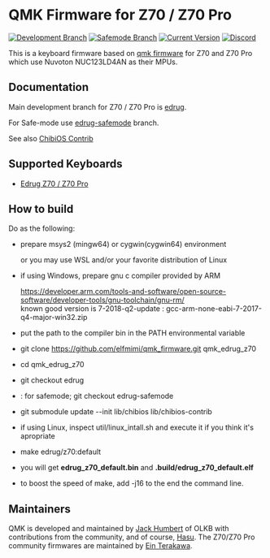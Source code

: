 # QMK Firmware for Z70 / Z70 Pro

[![Development Branch](https://img.shields.io/badge/development%20branch-edrug-blue.svg)](../../tree/edrug)
[![Safemode Branch](https://img.shields.io/badge/safemode%20branch-edrug--safemode-blue.svg)](../../tree/edrug-safemode)
[![Current Version](https://img.shields.io/github/tag-pre/elfmimi/qmk_firmware.svg)](../../tags)
[![Discord](https://img.shields.io/discord/410252082034114578.svg)](https://discord.gg/nMVjctM)

This is a keyboard firmware based on [qmk firmware](https://github.com/qmk/qmk_firmware) for Z70 and Z70 Pro which use Nuvoton NUC123LD4AN as their MPUs.

## Documentation

Main development branch for Z70 / Z70 Pro is [edrug](../../tree/edrug).

For Safe-mode use [edrug-safemode](../../tree/edrug-safemode) branch.

See also [ChibiOS Contrib](https://github.com/elfmimi/ChibiOS-Contrib)

## Supported Keyboards

* [Edrug Z70 / Z70 Pro](../../tree/edrug/keyboards/edrug/z70/)

## How to build
Do as the following:
* prepare msys2 (mingw64) or cygwin(cygwin64) environment

   or you may use WSL and/or your favorite distribution of Linux
* if using Windows, prepare gnu c compiler provided by ARM

   https://developer.arm.com/tools-and-software/open-source-software/developer-tools/gnu-toolchain/gnu-rm/  
   known good version is 7-2018-q2-update : gcc-arm-none-eabi-7-2017-q4-major-win32.zip
* put the path to the compiler bin in the PATH environmental variable
* git clone https://github.com/elfmimi/qmk_firmware.git qmk_edrug_z70
* cd qmk_edrug_z70
* git checkout edrug
* : for safemode; git checkout edrug-safemode
* git submodule update --init lib/chibios lib/chibios-contrib
* if using Linux, inspect util/linux_intall.sh and execute it if you think it's apropriate
* make edrug/z70:default
* you will get **edrug_z70_default.bin** and **.build/edrug_z70_default.elf**
* to boost the speed of make, add -j16 to the end the command line.

## Maintainers

QMK is developed and maintained by [Jack Humbert](https://github.com/jackhumbert) of OLKB with contributions from the community, and of course, [Hasu](https://github.com/tmk). The Z70/Z70 Pro community firmwares are maintained by [Ein Terakawa](https://github.com/elfmimi).
